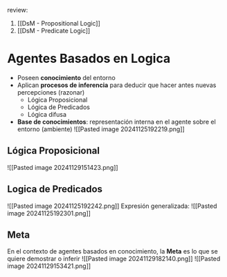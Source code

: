 review:
1. [[DsM - Propositional Logic]]
2. [[DsM - Predicate Logic]]

# Agentes Basados en Logica
+ Poseen **conocimiento** del entorno
+ Aplican **procesos de inferencia** para deducir que hacer antes nuevas percepciones (razonar)
	+ Lógica Proposicional
	+ Lógica de Predicados
	+ Lógica difusa
+ **Base de conocimientos**: representación interna en el agente sobre el entorno (ambiente)
![[Pasted image 20241125192219.png]]
## Lógica Proposicional
![[Pasted image 20241129151423.png]]

## Logica de Predicados
![[Pasted image 20241125192242.png]]
Expresión generalizada:
![[Pasted image 20241125192301.png]]
## Meta
En el contexto de agentes basados en conocimiento, la **Meta** es lo que se quiere demostrar o inferir
![[Pasted image 20241129182140.png]]
![[Pasted image 20241129153421.png]]
